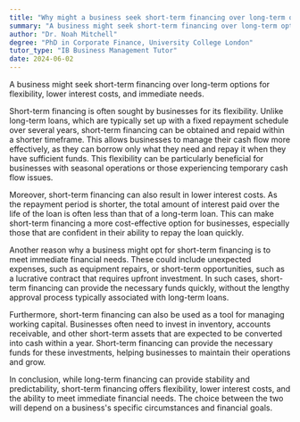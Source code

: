 ```yaml
---
title: "Why might a business seek short-term financing over long-term options?"
summary: "A business might seek short-term financing over long-term options for flexibility, lower interest costs, and immediate needs."
author: "Dr. Noah Mitchell"
degree: "PhD in Corporate Finance, University College London"
tutor_type: "IB Business Management Tutor"
date: 2024-06-02
---
```


A business might seek short-term financing over long-term options for flexibility, lower interest costs, and immediate needs.

Short-term financing is often sought by businesses for its flexibility. Unlike long-term loans, which are typically set up with a fixed repayment schedule over several years, short-term financing can be obtained and repaid within a shorter timeframe. This allows businesses to manage their cash flow more effectively, as they can borrow only what they need and repay it when they have sufficient funds. This flexibility can be particularly beneficial for businesses with seasonal operations or those experiencing temporary cash flow issues.

Moreover, short-term financing can also result in lower interest costs. As the repayment period is shorter, the total amount of interest paid over the life of the loan is often less than that of a long-term loan. This can make short-term financing a more cost-effective option for businesses, especially those that are confident in their ability to repay the loan quickly.

Another reason why a business might opt for short-term financing is to meet immediate financial needs. These could include unexpected expenses, such as equipment repairs, or short-term opportunities, such as a lucrative contract that requires upfront investment. In such cases, short-term financing can provide the necessary funds quickly, without the lengthy approval process typically associated with long-term loans.

Furthermore, short-term financing can also be used as a tool for managing working capital. Businesses often need to invest in inventory, accounts receivable, and other short-term assets that are expected to be converted into cash within a year. Short-term financing can provide the necessary funds for these investments, helping businesses to maintain their operations and grow.

In conclusion, while long-term financing can provide stability and predictability, short-term financing offers flexibility, lower interest costs, and the ability to meet immediate financial needs. The choice between the two will depend on a business's specific circumstances and financial goals.
    